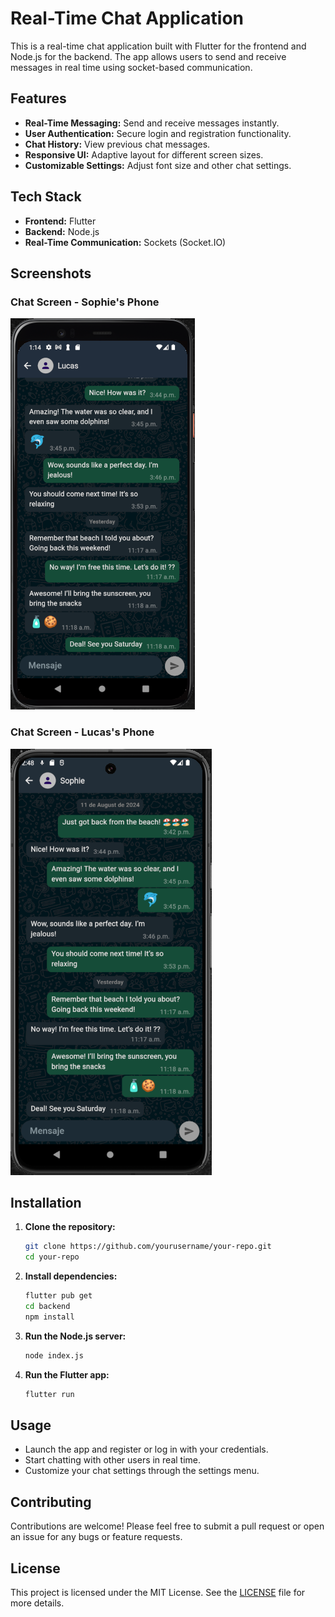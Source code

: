 # Real-Time Chat Application

This is a real-time chat application built with Flutter for the frontend and Node.js for the backend. The app allows users to send and receive messages in real time using socket-based communication.

## Features

- **Real-Time Messaging:** Send and receive messages instantly.
- **User Authentication:** Secure login and registration functionality.
- **Chat History:** View previous chat messages.
- **Responsive UI:** Adaptive layout for different screen sizes.
- **Customizable Settings:** Adjust font size and other chat settings.

## Tech Stack

- **Frontend:** Flutter
- **Backend:** Node.js
- **Real-Time Communication:** Sockets (Socket.IO)

## Screenshots

### Chat Screen - Sophie's Phone
![Chat Screen 1](assets\showcase\RealTimeChat-ScreenShot_1.png)

### Chat Screen - Lucas's Phone
![Chat Screen 2](assets\showcase\RealTimeChat-ScreenShot_2.png)

## Installation

1. **Clone the repository:**
    ```bash
    git clone https://github.com/yourusername/your-repo.git
    cd your-repo
    ```

2. **Install dependencies:**
    ```bash
    flutter pub get
    cd backend
    npm install
    ```

3. **Run the Node.js server:**
    ```bash
    node index.js
    ```

4. **Run the Flutter app:**
    ```bash
    flutter run
    ```

## Usage

- Launch the app and register or log in with your credentials.
- Start chatting with other users in real time.
- Customize your chat settings through the settings menu.

## Contributing

Contributions are welcome! Please feel free to submit a pull request or open an issue for any bugs or feature requests.

## License

This project is licensed under the MIT License. See the [LICENSE](LICENSE) file for more details.
